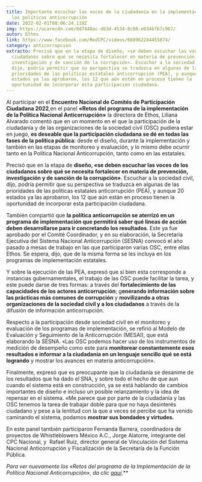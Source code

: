 ```yaml
---
title: Importante escuchar las voces de la ciudadanía en la implementación de
  las políticas anticorrupción
date: 2022-02-01T00:06:24.118Z
img: https://ucarecdn.com/8d7440ac-d63d-4534-8c88-e034b7b7c967/
autor: Ethos
link: https://www.facebook.com/RedCPC/videos/668962244455874/
category: anticorrupcion
extracto: Precisó que en la etapa de diseño, «se deben escuchar las voces de los
  ciudadanos sobre qué se necesita fortalecer en materia de prevención,
  investigación y de sanción de la corrupción». Escuchar a la sociedad civil,
  dijo, podría permitir que su perspectiva se traduzca en algunas de las
  prioridades de las políticas estatales anticorrupción (PEA), y aunque 20
  estados ya las aprobaron, los 12 que aún están en proceso tienen la
  oportunidad de incorporar esta participación ciudadana.
---
```

Al participar en el **Encuentro Nacional de Comités de Participación Ciudadana 2022**,en el panel **«Retos del programa de la implementación de la Política Nacional Anticorrupción»** la directora de Ethos, Liliana Alvarado comentó que en un momento en el que la participación de la ciudadanía y de las organizaciones de la sociedad civil (OSC) pudiera estar en juego, **es deseable que la participación ciudadana se dé en todas las fases de la política pública**: desde el diseño, durante la implementación y también en las etapas de monitoreo y evaluación, y lo mismo debe ocurrir tanto en la Política Nacional Anticorrupción, tanto como en las estatales.

Precisó que en la etapa de **diseño, «se deben escuchar las voces de los ciudadanos sobre qué se necesita fortalecer en materia de prevención, investigación y de sanción de la corrupción»**. Escuchar a la sociedad civil, dijo, podría permitir que su perspectiva se traduzca en algunas de las prioridades de las políticas estatales anticorrupción (PEA), y aunque 20 estados ya las aprobaron, los 12 que aún están en proceso tienen la oportunidad de incorporar esta participación ciudadana.

También compartió que **la política anticorrupción se aterrizó en un programa de implementación que permitirá saber qué líneas de acción deben desarrollarse para ir concretando los resultados**. Este ya fue aprobado por el Comité Coordinador, y en su elaboración, la Secretaría Ejecutiva del Sistema Nacional Anticorrupción (SESNA) convocó el año pasado a mesas de trabajo en las que participaron varias OSC, entre ellas Ethos. Se espera, dijo, que de la misma forma se les incluya en los programas de implementación estatales.

Y sobre la ejecución de las PEA, expresó que si bien esta corresponde a instancias gubernamentales, el trabajo de las OSC puede facilitar la tarea, y este puede darse de tres formas: a través del **fortalecimiento de las capacidades de los actores anticorrupción**; g**enerando información sobre las prácticas más comunes de corrupción** y **movilizando a otras organizaciones de la sociedad civil y a los ciudadanos** a través de la difusión de información anticorrupción.

Respecto a la participación desde sociedad civil en el monitoreo y evaluación de los programas de implementación, se refirió al Modelo de Evaluación y Seguimiento de la Anticorrupción (MESAI), que está elaborando la SESNA. «Las OSC podemos hacer uso de los instrumentos de medición de desempeño como este para **monitorear constantemente esos resultados e informar a la ciudadanía en un lenguaje sencillo qué se está logrando** y mostrar los avances en materia anticorrupción».

Finalmente, expresó que es preocupante que la ciudadanía se desanime de los resultados que ha dado el SNA, y sobre todo el hecho de que aun cuando el sistema está en construcción, ya se está hablando de cambios importantes de diseño e incluso un posible relanzamiento y la idea de repensar en el sistema. «Me parece que por parte de la ciudadanía y las OSC tenemos la tarea de trabajar doble para que no haya desinterés ciudadano y pese a la lentitud con la que a veces se percibe que ha venido caminando el sistema, podamos **mostrar sus bondades y virtudes.**

En este panel también participaron Fernanda Barrera, coordinadora de proyectos de Whistleblowers México A.C., Jorge Alatorre, integrante del CPC Nacional, y  Rafael Ruiz, director general de Vinculación del Sistema Nacional Anticorrupción y Fiscalización de la Secretaría de la Función Pública.

***Para ver nuevamente los* «Retos del programa de la Implementación de la Política Nacional Anticorrupción»*, da clic [aquí](https://www.facebook.com/watch/live/?ref=watch_permalink&v=668962244455874).***